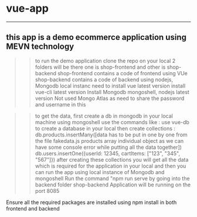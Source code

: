 # vue-app
-------------------------------------------------------------------------------
this app is a demo ecommerce application using MEVN technology
--------------------------------------------------------------------------
>> to run the demo application 
>> clone the repo on your local
>> 2 folders will be there one is shop-frontend and other is shop-backend
>> shop-frontend contains a code of frontend using VUe
>> shop-backend contains a code of backend using nodejs, Mongodb local instanc
>>  need to install vue latest version
>>  install vue-cli latest version
>>  Install Mongodb mongoshell, nodejs latest version
>> Not used Mongo Atlas as need to share the password and username in this


>> to get the data, first create a db in mongodb in your local machine
>> using mongoshell use the commands like :
>> use vue-db to create a database in your local
>> then create collections :
>> db.products.insertMany([data has to be put in one by one from the file fakedata.js products array individual object as we can have some console error while putting all the data together])
>> db.users.insertOne({userId: 12345, cartItems: ["123", "345", "567"]})
>> after creating these collections you will get all the data which is required for the application in your local and then you can run the app using local instance of Mongodb and mongoshell 
>> Run the command "npm run serve by going into the backend folder shop-backend
>>Application will be running on the port 8085

Ensure all the required packages are installed using npm install in both frontend and backend

